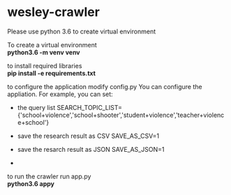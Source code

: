 # wesley-crawler
Please use python 3.6 to create virtual environment

To create a virtual environment
	<br>
	<b>python3.6 -m venv venv </b>


to install required libraries
	<br>
	<b>pip install -e requirements.txt</b>

to configure the application modify config.py
You can configure the appliation. For example, you can set:
- the query list
	SEARCH_TOPIC_LIST={'school+violence','school+shooter','student+violence','teacher+violence+school'}

- save the research result as CSV 
	SAVE_AS_CSV=1

- save the resarch result as JSON
	SAVE_AS_JSON=1
-

to run the crawler run app.py
	<br>
	<b>python3.6 appy</b>

